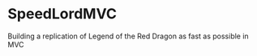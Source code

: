 SpeedLordMVC
============

Building a replication of Legend of the Red Dragon as fast as possible in MVC 
